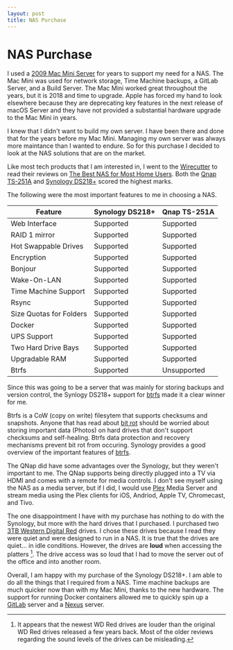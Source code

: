 ```yaml
---
layout: post
title: NAS Purchase
---
```

# NAS Purchase

I used a [2009 Mac Mini Server](https://arstechnica.com/gadgets/2010/01/mac-mini-with-snow-leopard-server-review/) for years to support my need for a NAS. The Mac Mini was used for network storage, Time Machine backups, a GitLab Server, and a Build Server. The Mac Mini worked great throughout the years, but it is 2018 and time to upgrade. Apple has forced my hand to look elsewhere because they are deprecating key features in the next release of macOS Server and they have not provided a substantial hardware upgrade to the Mac Mini in years.

I knew that I didn't want to build my own server. I have been there and done that for the years before my Mac Mini. Managing my own server was always more maintance than I wanted to endure. So for this purchase I decided to look at the NAS solutions that are on the market.

Like most tech products that I am interested in, I went to the [Wirecutter](https://thewirecutter.com) to read their reviews on [The Best NAS for Most Home Users](https://thewirecutter.com/reviews/best-network-attached-storage/). Both the [Qnap TS-251A](https://www.qnap.com/en-us/product/ts-251a) and [Synology DS218+](https://www.synology.com/en-us/products/DS218+) scored the highest marks.

The following were the most important features to me in choosing a NAS.

| Feature                 | Synology DS218+ | Qnap TS-251A
|-------------------------|-----------------|-------------
| Web Interface           | Supported       | Supported
| RAID 1 mirror           | Supported       | Supported
| Hot Swappable Drives    | Supported       | Supported
| Encryption              | Supported       | Supported
| Bonjour                 | Supported       | Supported
| Wake-On-LAN             | Supported       | Supported
| Time Machine Support    | Supported       | Supported
| Rsync                   | Supported       | Supported
| Size Quotas for Folders | Supported       | Supported
| Docker                  | Supported       | Supported
| UPS Support             | Supported       | Supported
| Two Hard Drive Bays     | Supported       | Supported
| Upgradable RAM          | Supported       | Supported
| Btrfs                   | Supported       | Unsupported

Since this was going to be a server that was mainly for storing backups and version control, the Synlogy DS218+ support for [btrfs](https://en.wikipedia.org/wiki/Btrfs) made it a clear winner for me.

Btrfs is a CoW (copy on write) filesytem that supports checksums and snapshots. Anyone that has read about [bit rot](https://en.wikipedia.org/wiki/Data_degradation) should be worried about storing important data (Photos) on hard drives that don't support checksums and self-healing. Btrfs data protection and recovery mechanisms prevent bit rot from occuring. Synology provides a good overview of the important features of [btrfs](https://www.synology.com/en-us/dsm/Btrfs).

The QNap did have some advantages over the Synology, but they weren't important to me. The QNap supports being directly plugged into a TV via HDMI and comes with a remote for media controls. I don't see myself using the NAS as a media server, but if I did, I would use [Plex](https://www.plex.tv) Media Server and stream media using the Plex clients for iOS, Andriod, Apple TV, Chromecast, and Tivo.

The one disappointment I have with my purchase has nothing to do with the Synology, but more with the hard drives that I purchased. I purchased two [3TB Western Digital Red](https://www.amazon.com/Red-3TB-Hard-Disk-Drive/dp/B008JJLW4M) drives. I chose these drives because I read they were quiet and were designed to run in a NAS. It is true that the drives are quiet...  in idle conditions. However, the drives are **loud** when accessing the platters [^1]. The drive access was so loud that I had to move the server out of the office and into another room.

Overall, I am happy with my purchase of the Synology DS218+. I am able to do all the things that I required from a NAS. Time machine backups are much quicker now than with my Mac Mini, thanks to the new hardware. The support for running Docker containers allowed me to quickly spin up a [GitLab](https://about.gitlab.com) server and a [Nexus](http://www.sonatype.org/nexus/) server. 

[^1]: It appears that the newest WD Red drives are louder than the original WD Red drives released a few years back. Most of the older reviews regarding the sound levels of the drives can be misleading.
